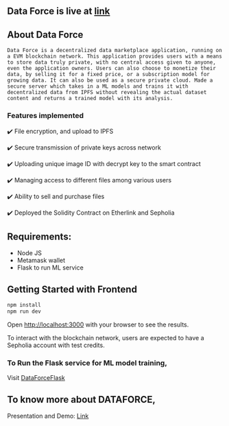 ## Data Force is live at [link](https://sudoforce-tezos.vercel.app)

## About Data Force
    Data Force is a decentralized data marketplace application, running on a EVM blockchain network. This application provides users with a means to store data truly private, with no central access given to anyone, even the application owners. Users can also choose to monetize their data, by selling it for a fixed price, or a subscription model for growing data. It can also be used as a secure private cloud. Made a secure server which takes in a ML models and trains it with decentralized data from IPFS without revealing the actual dataset content and returns a trained model with its analysis.

### Features implemented
✔️ File encryption, and upload to IPFS

✔️ Secure transmission of private keys across network

✔️ Uploading unique image ID with decrypt key to the smart contract

✔️ Managing access to different files among various users

✔️ Ability to sell and purchase files 

✔️ Deployed the Solidity Contract on Etherlink and Sepholia


## Requirements:
* Node JS
* Metamask wallet
* Flask to run ML service

## Getting Started with Frontend

```bash
npm install
npm run dev
```

Open [http://localhost:3000](http://localhost:3000) with your browser to see the results.

To interact with the blockchain network, users are expected to have a Sepholia account with test credits.  

### To Run the Flask service for ML model training,
Visit [DataForceFlask](https://github.com/codx-aks/DataForceFlask)

## To know more about DATAFORCE,
Presentation and Demo: [Link](https://drive.google.com/drive/u/0/folders/1JAkCXe1lDt1r1a7zJxtui2V7LwCzyRWM)

